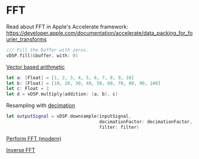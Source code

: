 # FFT

Read about FFT in Apple's Accelerate framework: https://developer.apple.com/documentation/accelerate/data_packing_for_fourier_transforms

```swift
/// Fill the buffer with zeros.
vDSP.fill(&buffer, with: 0)
```

[Vector based arithmetic](https://developer.apple.com/documentation/accelerate/using_vdsp_for_vector-based_arithmetic)

```swift
let a: [Float] = [1, 2, 3, 4, 5, 6, 7, 8, 9, 10]
let b: [Float] = [10, 20, 30, 40, 50, 60, 70, 80, 90, 100]
let c: Float = 2
let d = vDSP.multiply(addition: (a, b), c)
```

Resampling with [decimation](https://developer.apple.com/documentation/accelerate/resampling_a_signal_with_decimation)
```swift
let outputSignal = vDSP.downsample(inputSignal,
                                   decimationFactor: decimationFactor,
                                   filter: filter)
```
[Perform FFT (modern)](https://developer.apple.com/documentation/accelerate/finding_the_component_frequencies_in_a_composite_sine_wave#3074131)


[Inverse FFT](https://developer.apple.com/documentation/accelerate/finding_the_component_frequencies_in_a_composite_sine_wave#3403296)

